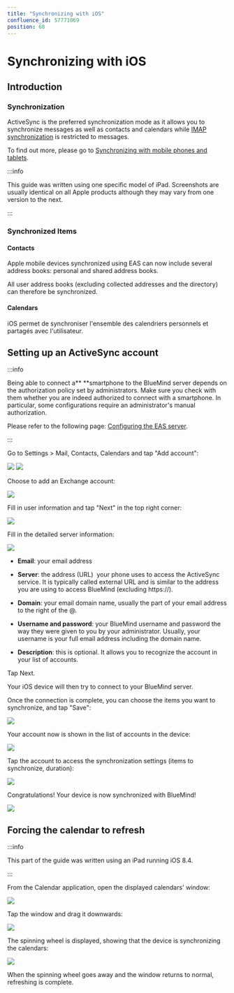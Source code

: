 ```yaml
---
title: "Synchronizing with iOS"
confluence_id: 57771069
position: 68
---
```

# Synchronizing with iOS


## Introduction

### Synchronization

ActiveSync is the preferred synchronization mode as it allows you to synchronize messages as well as contacts and calendars while [IMAP synchronization](/old/Guide_de_l_utilisateur/Configuration_des_périphériques_mobiles/Synchronisation_avec_iOS/Synchronisation_IMAP_avec_iOS/) is restricted to messages.

To find out more, please go to [Synchronizing with mobile phones and tablets](/old/Guide_de_l_utilisateur/Configuration_des_périphériques_mobiles/).


:::info

This guide was written using one specific model of iPad. Screenshots are usually identical on all Apple products although they may vary from one version to the next.

:::


### Synchronized Items

#### Contacts

Apple mobile devices synchronized using EAS can now include several address books: personal and shared address books.

All user address books (excluding collected addresses and the directory) can therefore be synchronized.

#### Calendars

iOS permet de synchroniser l'ensemble des calendriers personnels et partagés avec l'utilisateur.

## Setting up an ActiveSync account


:::info

Being able to connect a** **smartphone to the BlueMind server depends on the authorization policy set by administrators. Make sure you check with them whether you are indeed authorized to connect with a smartphone. In particular, some configurations require an administrator's manual authorization.

Please refer to the following page: [Configuring the EAS server](/Guide_de_l_administrateur/BlueMind_et_mobilité/Configuration_du_serveur_EAS/).

:::

Go to Settings > Mail, Contacts, Calendars and tap "Add account":

![](../../../../attachments/57771069/57771097.png) ![](../../../../attachments/57771069/57771095.png)

Choose to add an Exchange account:

![](../../../../attachments/57771069/57771093.png)

Fill in user information and tap "Next" in the top right corner:

![](../../../../attachments/57771069/57771091.png)

Fill in the detailed server information:

![](../../../../attachments/57771069/57771089.png)

- **Email**: your email address
- **Server**: the address (URL)  your phone uses to access the ActiveSync service. It is typically called external URL and is similar to the address you are using to access BlueMind (excluding https://).

- **Domain**: your email domain name, usually the part of your email address to the right of the @.

- **Username and password**: your BlueMind username and password the way they were given to you by your administrator. Usually, your username is your full email address including the domain name.

- **Description**: this is optional. It allows you to recognize the account in your list of accounts.


Tap Next.

Your iOS device will then try to connect to your BlueMind server.

Once the connection is complete, you can choose the items you want to synchronize, and tap "Save":

![](../../../../attachments/57771069/57771087.png)

Your account now is shown in the list of accounts in the device:

![](../../../../attachments/57771069/57771085.png)

Tap the account to access the synchronization settings (items to synchronize, duration):

![](../../../../attachments/57771069/57771083.png)

Congratulations! Your device is now synchronized with BlueMind!

![](../../../../attachments/57771069/57771081.png)

## Forcing the calendar to refresh


:::info

This part of the guide was written using an iPad running iOS 8.4.

:::

From the Calendar application, open the displayed calendars' window:

![](../../../../attachments/57771069/57771074.png)

Tap the window and drag it downwards:

![](../../../../attachments/57771069/57771072.png)

The spinning wheel is displayed, showing that the device is synchronizing the calendars:

![](../../../../attachments/57771069/57771070.png)

When the spinning wheel goes away and the window returns to normal, refreshing is complete.


